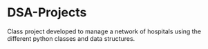 # DSA-Projects

Class project developed to manage a network of hospitals using the different python classes and data structures.
